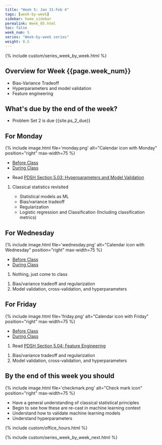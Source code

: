 ```yaml
---
title: "Week 5: Jan 31-Feb 4"
tags: [week-by-week]
sidebar: home_sidebar
permalink: Week_05.html
toc: false
week_num: 5
series: "Week-by-week series"
weight: 0.5
---
```


{% include custom/series_week_by_week.html %}

## Overview for Week {{page.week_num}}

* Bias-Variance Tradeoff
* Hyperparameters and model validation
* Feature engineering

## What's due by the end of the week?

* Problem Set 2 is due {{site.ps_2_due}}

## For Monday

{% include image.html file='monday.png' alt="Calendar icon with Monday" position="right" max-width=75 %}

<ul id="MondayTabs" class="nav nav-tabs">
    <li class="active"><a href="#MonBefore" data-toggle="tab">Before Class</a></li>
    <li><a href="#MonDuring" data-toggle="tab">During Class</a></li>
</ul>
<div class="tab-content">
  <div role="tabpanel" class="tab-pane active" id="MonBefore">
    <ul>
      <li>Read <a href="https://jakevdp.github.io/PythonDataScienceHandbook/05.03-hyperparameters-and-model-validation.html">PDSH Section 5.03: Hyperparameters and Model Validation</a></li>
    </ul>
  </div>
  <div role="tabpanel" class="tab-pane" id="MonDuring">
    <ol>
      <li>Classical statistics revisited</li>
      <ul>
        <li> Statistical models as ML</li>
        <li>Bias/variance tradeoff</li>
        <li>Regularization</li>
        <li>Logistic regression and Classification (Including classification metrics)</li>
      </ul> 
    </ol>
  </div>
</div>

## For Wednesday

{% include image.html file='wednesday.png' alt="Calendar icon with Wednesday" position="right" max-width=75 %}

<ul id="WednesdayTabs" class="nav nav-tabs">
    <li class="active"><a href="#WedBefore" data-toggle="tab">Before Class</a></li>
    <li><a href="#WedDuring" data-toggle="tab">During Class</a></li>
</ul>
<div class="tab-content">
    <div role="tabpanel" class="tab-pane active" id="WedBefore">
    <ol>
      <li>Nothing, just come to class</li>
    </ol>
  </div>
  <div role="tabpanel" class="tab-pane" id="WedDuring">
    <ol>
      <li>Bias/variance tradeoff and regularization</li>
      <li>Model validation, cross-validation, and hyperparameters</li>
    </ol>
  </div>
</div>

## For Friday

{% include image.html file='friday.png' alt="Calendar icon with Friday" position="right" max-width=75 %}

<ul id="FridayTabs" class="nav nav-tabs">
    <li class="active"><a href="#FriBefore" data-toggle="tab">Before Class</a></li>
    <li><a href="#FriDuring" data-toggle="tab">During Class</a></li>
</ul>
<div class="tab-content">
    <div role="tabpanel" class="tab-pane active" id="FriBefore">
      <ol>
        <li>Read <a href="https://jakevdp.github.io/PythonDataScienceHandbook/05.04-feature-engineering.html">PDSH Section 5.04: Feature Engineering</a></li>
      </ol>
    </div>
    <div role="tabpanel" class="tab-pane" id="FriDuring">
     <ol>
      <li>Bias/variance tradeoff and regularization</li>
      <li>Model validation, cross-validation, and hyperparameters</li>
    </ol>
    </div>
</div>

## By the end of this week you should

{% include image.html file='checkmark.png' alt="Check mark icon" position="right" max-width=75 %}

* Have a general understanding of classical statistical principles
* Begin to see how these are re-cast in machine learning context
* Understand how to validate machine learning models
* Understand hyperparameters

{% include custom/office_hours.html %}

{% include custom/series_week_by_week_next.html %}